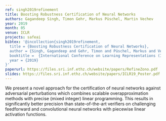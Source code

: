 ```yaml
---
ref: singh2019refinement
title: Boosting Robustness Certification of Neural Networks
authors: Gagandeep Singh, Timon Gehr, Markus Püschel, Martin Vechev
year: 2019
month: 05
venue: ICLR
projects: safeai
bibtex: '@incollection{singh2019refinement,
  title = {Boosting Robustness Certification of Neural Networks},
  author = {Singh, Gagandeep and Gehr, Timon and Püschel, Markus and Vechev, Martin},
  booktitle =  {International Conference on Learning Representations (ICLR)},
  year = {2019}
}'
paperurl: https://files.sri.inf.ethz.ch/website/papers/RefineZono.pdf
slides: https://files.sri.inf.ethz.ch/website/papers/ICLR19_Poster.pdf
---
```

We present a novel approach for the certification of neural networks against adversarial perturbations which combines scalable overapproximation methods with precise (mixed integer) linear programming. This results in significantly better precision than state-of-the-art verifiers on challenging feedforward and convolutional neural networks with piecewise linear activation functions.
